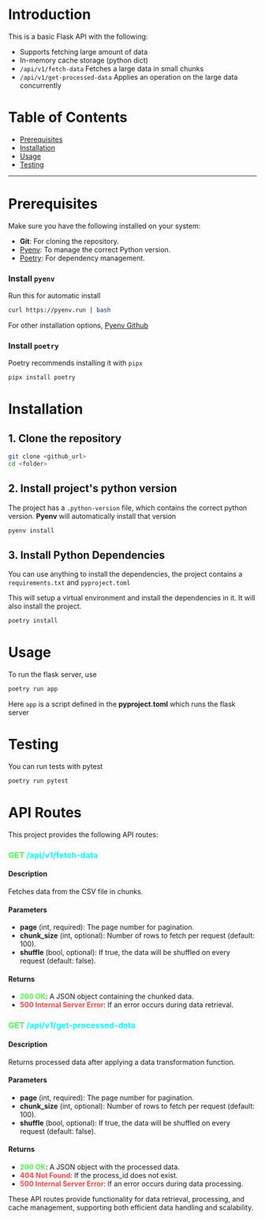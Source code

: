 <style>

.route-name {
  color: #00ffff;
}

.request-type, .status-200 {
  color: #44ff44;
}

.status-error {
  color: #ff4444;
}

</style>


# Introduction

This is a basic Flask API with the following:

- Supports fetching large amount of data
- In-memory cache storage (python dict)
- `/api/v1/fetch-data` Fetches a large data in small chunks
- `/api/v1/get-processed-data` Applies an operation on the large data concurrently

# Table of Contents

- [Prerequisites](#prerequisites)
- [Installation](#installation)
- [Usage](#usage)
- [Testing](#testing)

---

# Prerequisites

Make sure you have the following installed on your system:

- **Git**: For cloning the repository.
- [Pyenv](#install-pyenv): To manage the correct Python version.
- [Poetry](#install-poetry): For dependency management.

### Install `pyenv`

Run this for automatic install
```bash
curl https://pyenv.run | bash
```

For other installation options, [Pyenv Github](https://github.com/pyenv/pyenv?tab=readme-ov-file#installation)

### Install `poetry`

Poetry recommends installing it with `pipx`

```bash
pipx install poetry
```

# Installation

## 1. Clone the repository

   ```bash
   git clone <github_url>
   cd <folder>
   ```

## 2. Install project's python version

   The project has a `.python-version` file, which contains the correct python version. **Pyenv** will automatically install that version

   ```bash
   pyenv install
   ```

## 3. Install Python Dependencies

   You can use anything to install the dependencies, the project contains a `requirements.txt` and `pyproject.toml`

   This will setup a virtual environment and install the dependencies in it. It will also install the project.

   ```bash
   poetry install
   ```

# Usage

To run the flask server, use

```bash
poetry run app
```

Here `app` is a script defined in the **pyproject.toml** which runs the flask server

# Testing

You can run tests with pytest

```bash
poetry run pytest
```

# API Routes

This project provides the following API routes:
### <span class='request-type'>**GET**</span> <span class='route-name'>/api/v1/fetch-data</span>

  #### Description
  Fetches data from the CSV file in chunks.

  #### Parameters
  - **page** (int, required): The page number for pagination.
  - **chunk_size** (int, optional): Number of rows to fetch per request     (default: 100).
  - **shuffle** (bool, optional): If true, the data will be shuffled on every request (default: false).

  #### Returns
  - <span class='status-200'>**200 OK**</span>: A JSON object containing the chunked data.
  - <span class='status-error'>**500 Internal Server Error**</span>: If an error occurs during data retrieval.


### <span class='request-type'>**GET**</span> <span class='route-name'>/api/v1/get-processed-data</span>

  #### <span class="description">Description</span>
  Returns processed data after applying a data transformation function.

 #### Parameters
  - **page** (int, required): The page number for pagination.
  - **chunk_size** (int, optional): Number of rows to fetch per request     (default: 100).
  - **shuffle** (bool, optional): If true, the data will be shuffled on every request (default: false).

  #### Returns
  - <span class='status-200'>**200 OK**</span>: A JSON object with the processed data.<br />
  - <span class='status-error'>**404 Not Found**</span>: If the process_id does not exist.
  - <span class='status-error'>**500 Internal Server Error**</span>: If an error occurs during data processing.

These API routes provide functionality for data retrieval, processing, and cache management, supporting both efficient data handling and scalability.
